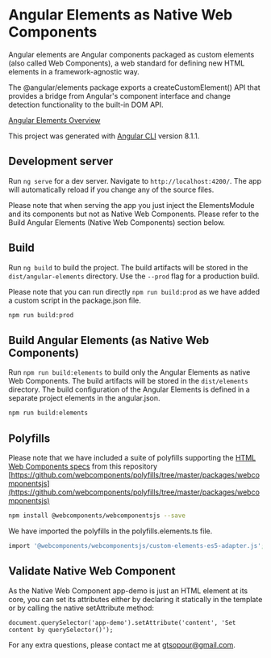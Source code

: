 # Angular Elements as Native Web Components

Angular elements are Angular components packaged as custom elements (also called Web Components), a web standard for defining new HTML elements in a framework-agnostic way.

The @angular/elements package exports a createCustomElement() API that provides a bridge from Angular's component interface and change detection functionality to the built-in DOM API.

[Angular Elements Overview](https://angular.io/guide/elements)

This project was generated with [Angular CLI](https://github.com/angular/angular-cli) version 8.1.1.

## Development server

Run `ng serve` for a dev server. Navigate to `http://localhost:4200/`. The app will automatically reload if you change any of the source files.

Please note that when serving the app you just inject the ElementsModule and its components but not as Native Web Components. Please refer to the Build Angular Elements (Native Web Components) section below.

## Build

Run `ng build` to build the project. The build artifacts will be stored in the `dist/angular-elements` directory. Use the `--prod` flag for a production build.

Please note that you can run directly `npm run build:prod` as we have added a custom script in the package.json file.
```bash
npm run build:prod
```

## Build Angular Elements (as Native Web Components)

Run `npm run build:elements` to build only the Angular Elements as native Web Components. The build artifacts will be stored in the `dist/elements` directory.
The build configuration of the Angular Elements is defined in a separate project elements in the angular.json.

```bash
npm run build:elements
```

## Polyfills

Please note that we have included a suite of polyfills supporting the [HTML Web Components specs](http://webcomponents.org/polyfills/) from this repository [https://github.com/webcomponents/polyfills/tree/master/packages/webcomponentsjs](https://github.com/webcomponents/polyfills/tree/master/packages/webcomponentsjs)

```bash
npm install @webcomponents/webcomponentsjs --save
```

We have imported the polyfills in the polyfills.elements.ts file.
```bash
import '@webcomponents/webcomponentsjs/custom-elements-es5-adapter.js';
```

## Validate Native Web Component

As the Native Web Component app-demo is just an HTML element at its core, you can set its attributes either by declaring it statically in the template or by calling the native setAttribute method:

`document.querySelector('app-demo').setAttribute('content', 'Set content by querySelector()');` 

For any extra questions, please contact me at gtsopour@gmail.com. 

